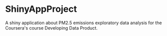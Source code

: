 # ShinyAppProject
A shiny application about PM2.5 emissions exploratory data analysis for the Coursera's course Developing Data Product.
